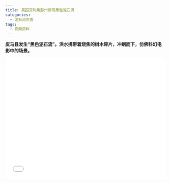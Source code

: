 ```yaml
---
title: 美国亚利桑那州惊现黑色泥石流
categories:
  - 泥石流灾害
tags:
  - 视频资料
---
```

**皮马县发生“黑色泥石流”。洪水携带着烧焦的树木碎片，冲刷而下，仿佛科幻电影中的场景。**
<div style="position:relative; padding-bottom:75%; width:100%; height:0">
    <iframe src="//player.bilibili.com/player.html?aid=626445295&bvid=BV1gt4y1X7yK&cid=215262938&page=1" scrolling="no" border="0" frameborder="no" framespacing="0" allowfullscreen="true" style="position:absolute; height: 100%; width: 100%;"></iframe>
</div>